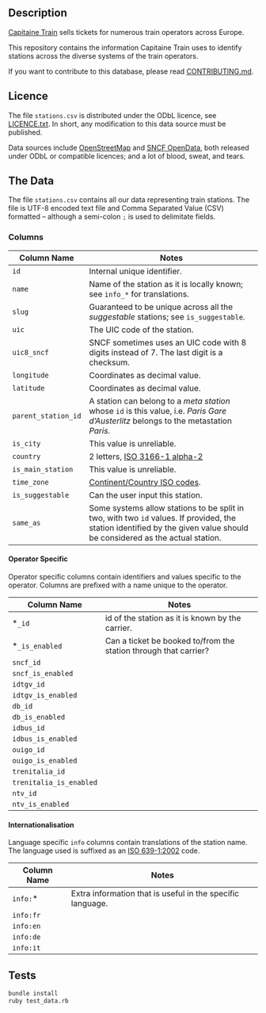 ## Description

[Capitaine Train](https://www.capitainetrain.com) sells tickets for numerous train operators across Europe.

This repository contains the information Capitaine Train uses to identify stations across the diverse systems of the train operators.

If you want to contribute to this database, please read [CONTRIBUTING.md](https://github.com/capitainetrain/stations/blob/master/CONTRIBUTING.md).

## Licence

The file `stations.csv` is distributed under the ODbL licence, see [LICENCE.txt](https://github.com/capitainetrain/stations/blob/master/LICENCE.txt). In short, any modification to this data source must be published.

Data sources include [OpenStreetMap](https://www.openstreetmap.org) and [SNCF OpenData](https://ressources.data.sncf.com/explore/dataset/referentiel-gares-voyageurs/), both released under ODbL or compatible licences; and a lot of blood, sweat, and tears.

## The Data

The file `stations.csv` contains all our data representing train stations. The file is UTF-8 encoded text file and Comma Separated Value (CSV) formatted – although a semi-colon `;` is used to delimitate fields.

### Columns

Column Name | Notes
----------- | -----
`id` | Internal unique identifier.
`name` | Name of the station as it is locally known; see `info_*` for translations.
`slug` | Guaranteed to be unique across all the _suggestable_ stations; see `is_suggestable`.
`uic` | The UIC code of the station.
`uic8_sncf` | SNCF sometimes uses an UIC code with 8 digits instead of 7. The last digit is a checksum.
`longitude` | Coordinates as decimal value.
`latitude` | Coordinates as decimal value.
`parent_station_id` | A station can belong to a _meta station_ whose `id` is this value, i.e. _Paris Gare d’Austerlitz_ belongs to the metastation _Paris_.
`is_city` | This value is unreliable.
`country` | 2 letters, [ISO 3166-1 alpha-2](https://en.wikipedia.org/wiki/ISO_3166-1_alpha-2)
`is_main_station` | This value is unreliable.
`time_zone` | [Continent/Country ISO codes](https://en.wikipedia.org/wiki/List_of_tz_database_time_zones).
`is_suggestable` | Can the user input this station.
`same_as` | Some systems allow stations to be split in two, with two `id` values. If provided, the station identified by the given value should be considered as the actual station.

#### Operator Specific

Operator specific columns contain identifiers and values specific to the operator. Columns are prefixed with a name unique to the operator.

Column Name | Notes
----------- | -----
*`_id` | id of the station as it is known by the carrier.
*`_is_enabled` | Can a ticket be booked to/from the station through that carrier?
`sncf_id` |
`sncf_is_enabled` |
`idtgv_id` |
`idtgv_is_enabled` |
`db_id` |
`db_is_enabled` |
`idbus_id` |
`idbus_is_enabled` |
`ouigo_id` |
`ouigo_is_enabled` |
`trenitalia_id` |
`trenitalia_is_enabled` |
`ntv_id` |
`ntv_is_enabled` |

#### Internationalisation

Language specific `info` columns contain translations of the station name. The language used is suffixed as an [ISO 639-1:2002](https://en.wikipedia.org/wiki/List_of_ISO_639-1_codes) code.

Column Name | Notes
----------- | -----
`info:`* | Extra information that is useful in the specific language.
`info:fr` |
`info:en` |
`info:de` |
`info:it` |

## Tests

```bash
bundle install
ruby test_data.rb
```
